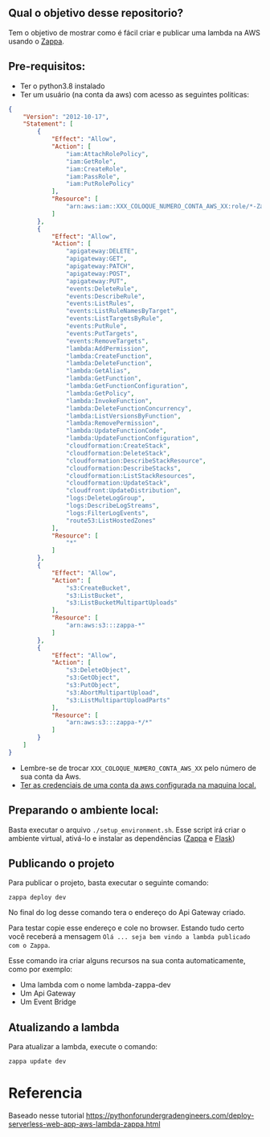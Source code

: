 ## Qual o objetivo desse repositorio?

Tem o objetivo de mostrar como é fácil criar e publicar uma lambda na AWS usando o [Zappa](https://github.com/zappa/Zappa).

## Pre-requisitos:

* Ter o python3.8 instalado
* Ter um usuário (na conta da aws) com acesso as seguintes politicas:
```json
{
    "Version": "2012-10-17",
    "Statement": [
        {
            "Effect": "Allow",
            "Action": [
                "iam:AttachRolePolicy",
                "iam:GetRole",
                "iam:CreateRole",
                "iam:PassRole",
                "iam:PutRolePolicy"
            ],
            "Resource": [
                "arn:aws:iam::XXX_COLOQUE_NUMERO_CONTA_AWS_XX:role/*-ZappaLambdaExecutionRole"
            ]
        },
        {
            "Effect": "Allow",
            "Action": [
                "apigateway:DELETE",
                "apigateway:GET",
                "apigateway:PATCH",
                "apigateway:POST",
                "apigateway:PUT",
                "events:DeleteRule",
                "events:DescribeRule",
                "events:ListRules",
                "events:ListRuleNamesByTarget",
                "events:ListTargetsByRule",
                "events:PutRule",
                "events:PutTargets",
                "events:RemoveTargets",
                "lambda:AddPermission",
                "lambda:CreateFunction",
                "lambda:DeleteFunction",
                "lambda:GetAlias",
                "lambda:GetFunction",
                "lambda:GetFunctionConfiguration",
                "lambda:GetPolicy",
                "lambda:InvokeFunction",
                "lambda:DeleteFunctionConcurrency",
                "lambda:ListVersionsByFunction",
                "lambda:RemovePermission",
                "lambda:UpdateFunctionCode",
                "lambda:UpdateFunctionConfiguration",
                "cloudformation:CreateStack",
                "cloudformation:DeleteStack",
                "cloudformation:DescribeStackResource",
                "cloudformation:DescribeStacks",
                "cloudformation:ListStackResources",
                "cloudformation:UpdateStack",
                "cloudfront:UpdateDistribution",
                "logs:DeleteLogGroup",
                "logs:DescribeLogStreams",
                "logs:FilterLogEvents",
                "route53:ListHostedZones"
            ],
            "Resource": [
                "*"
            ]
        },
        {
            "Effect": "Allow",
            "Action": [
                "s3:CreateBucket",
                "s3:ListBucket",
                "s3:ListBucketMultipartUploads"
            ],
            "Resource": [
                "arn:aws:s3:::zappa-*"
            ]
        },
        {
            "Effect": "Allow",
            "Action": [
                "s3:DeleteObject",
                "s3:GetObject",
                "s3:PutObject",
                "s3:AbortMultipartUpload",
                "s3:ListMultipartUploadParts"
            ],
            "Resource": [
                "arn:aws:s3:::zappa-*/*"
            ]
        }
    ]
}
``` 
* Lembre-se de trocar `XXX_COLOQUE_NUMERO_CONTA_AWS_XX` pelo número de sua conta da Aws.
* [Ter as credenciais de uma conta da aws configurada na maquina local.]()

## Preparando o ambiente local:

Basta executar o arquivo `./setup_environment.sh`.
Esse script irá criar o ambiente virtual, ativá-lo e instalar as dependências ([Zappa](https://github.com/zappa/Zappa) e [Flask](https://flask.palletsprojects.com/en/2.1.x/))

## Publicando o projeto

Para publicar o projeto, basta executar o seguinte comando:

```comandline
zappa deploy dev
```

No final do log desse comando tera o endereço do Api Gateway criado.

Para testar copie esse endereço e cole no browser. Estando tudo certo você receberá a mensagem ``Olá ... seja bem vindo a lambda publicado com o Zappa``.

Esse comando ira criar alguns recursos na sua conta automaticamente, como por exemplo:

* Uma lambda com o nome lambda-zappa-dev
* Um Api Gateway
* Um Event Bridge 

## Atualizando a lambda

Para atualizar a lambda, execute o comando:

```
zappa update dev
```

# Referencia

Baseado nesse tutorial https://pythonforundergradengineers.com/deploy-serverless-web-app-aws-lambda-zappa.html